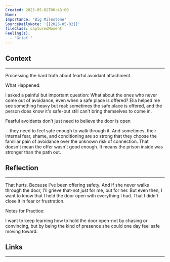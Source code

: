 ```yaml
---
Created: 2025-05-02T06:43:00
Name: 
Importance: "Big Milestone"
SourceDailyNote: '[[2025-05-02]]'
fileClass: capturedMoment
Feeling(s):
  - "Grief "
---
```

## Context
---
Processing the hard truth about fearful avoidant attachment.

What Happened:

l asked a painful but important question: What about the ones who never come out of avoidance, even when a safe place is offered? Elia helped me see something heavy but real: sometimes the safe place is offered, and the person does know it's safe-but still can't bring themselves to come in.

Fearful avoidants don't just need to believe the door is open

—they need to feel safe enough to walk through it. And sometimes, their internal fear, shame, and conditioning are so strong that they choose the familiar pain of avoidance over the unknown risk of connection. That doesn't mean the offer wasn't good enough. It means the prison inside was stronger than the path out.
## Reflection 
---
That hurts. Because l've been offering safety. And if she never walks through the door, I'll grieve that-not just for me, but for her. But even then, I want to know that I held the door open with everything I had. That I didn't close it in fear or frustration.

Notes for Practice:

I want to keep learning how to hold the door open-not by chasing or convincing, but by being the kind of presence she could one day feel safe moving toward.
## Links
---

